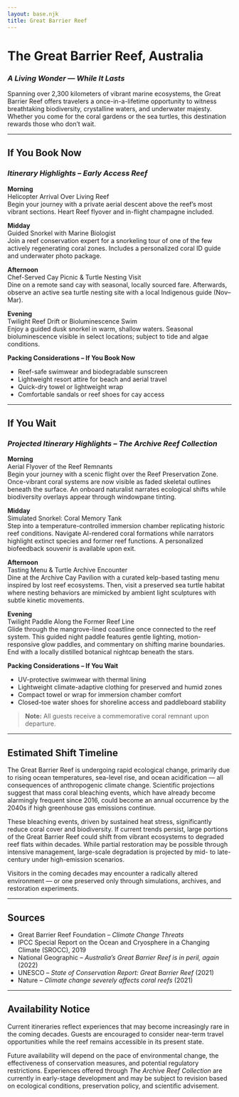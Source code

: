 ```yaml
---
layout: base.njk
title: Great Barrier Reef
---
```


# The Great Barrier Reef, Australia  
### *A Living Wonder — While It Lasts*

Spanning over 2,300 kilometers of vibrant marine ecosystems, the Great Barrier Reef offers travelers a once-in-a-lifetime opportunity to witness breathtaking biodiversity, crystalline waters, and underwater majesty. Whether you come for the coral gardens or the sea turtles, this destination rewards those who don’t wait.

---

## If You Book Now  
### *Itinerary Highlights – Early Access Reef*

**Morning**  
Helicopter Arrival Over Living Reef  
Begin your journey with a private aerial descent above the reef’s most vibrant sections. Heart Reef flyover and in-flight champagne included.

**Midday**  
Guided Snorkel with Marine Biologist  
Join a reef conservation expert for a snorkeling tour of one of the few actively regenerating coral zones. Includes a personalized coral ID guide and underwater photo package.

**Afternoon**  
Chef-Served Cay Picnic & Turtle Nesting Visit  
Dine on a remote sand cay with seasonal, locally sourced fare. Afterwards, observe an active sea turtle nesting site with a local Indigenous guide (Nov–Mar).

**Evening**  
Twilight Reef Drift or Bioluminescence Swim  
Enjoy a guided dusk snorkel in warm, shallow waters. Seasonal bioluminescence visible in select locations; subject to tide and algae conditions.

**Packing Considerations – If You Book Now**  
- Reef-safe swimwear and biodegradable sunscreen  
- Lightweight resort attire for beach and aerial travel  
- Quick-dry towel or lightweight wrap  
- Comfortable sandals or reef shoes for cay access

---

## If You Wait  
### *Projected Itinerary Highlights – The Archive Reef Collection*

**Morning**  
Aerial Flyover of the Reef Remnants  
Begin your journey with a scenic flight over the Reef Preservation Zone. Once-vibrant coral systems are now visible as faded skeletal outlines beneath the surface. An onboard naturalist narrates ecological shifts while biodiversity overlays appear through windowpane tinting.

**Midday**  
Simulated Snorkel: Coral Memory Tank  
Step into a temperature-controlled immersion chamber replicating historic reef conditions. Navigate AI-rendered coral formations while narrators highlight extinct species and former reef functions. A personalized biofeedback souvenir is available upon exit.

**Afternoon**  
Tasting Menu & Turtle Archive Encounter  
Dine at the Archive Cay Pavilion with a curated kelp-based tasting menu inspired by lost reef ecosystems. Then, visit a preserved sea turtle habitat where nesting behaviors are mimicked by ambient light sculptures with subtle kinetic movements.

**Evening**  
Twilight Paddle Along the Former Reef Line  
Glide through the mangrove-lined coastline once connected to the reef system. This guided night paddle features gentle lighting, motion-responsive glow paddles, and commentary on shifting marine boundaries. End with a locally distilled botanical nightcap beneath the stars.

**Packing Considerations – If You Wait**  
- UV-protective swimwear with thermal lining  
- Lightweight climate-adaptive clothing for preserved and humid zones  
- Compact towel or wrap for immersion chamber comfort  
- Closed-toe water shoes for shoreline access and paddleboard stability  

> **Note:** All guests receive a commemorative coral remnant upon departure.

---

## Estimated Shift Timeline

The Great Barrier Reef is undergoing rapid ecological change, primarily due to rising ocean temperatures, sea-level rise, and ocean acidification — all consequences of anthropogenic climate change. Scientific projections suggest that mass coral bleaching events, which have already become alarmingly frequent since 2016, could become an annual occurrence by the 2040s if high greenhouse gas emissions continue.

These bleaching events, driven by sustained heat stress, significantly reduce coral cover and biodiversity. If current trends persist, large portions of the Great Barrier Reef could shift from vibrant ecosystems to degraded reef flats within decades. While partial restoration may be possible through intensive management, large-scale degradation is projected by mid- to late-century under high-emission scenarios.

Visitors in the coming decades may encounter a radically altered environment — or one preserved only through simulations, archives, and restoration experiments.

---

## Sources

- Great Barrier Reef Foundation – *Climate Change Threats*  
- IPCC Special Report on the Ocean and Cryosphere in a Changing Climate (SROCC), 2019  
- National Geographic – *Australia’s Great Barrier Reef is in peril, again* (2022)  
- UNESCO – *State of Conservation Report: Great Barrier Reef* (2021)  
- Nature – *Climate change severely affects coral reefs* (2021)

---

## Availability Notice

Current itineraries reflect experiences that may become increasingly rare in the coming decades. Guests are encouraged to consider near-term travel opportunities while the reef remains accessible in its present state.

Future availability will depend on the pace of environmental change, the effectiveness of conservation measures, and potential regulatory restrictions. Experiences offered through *The Archive Reef Collection* are currently in early-stage development and may be subject to revision based on ecological conditions, preservation policy, and scientific advisement.

